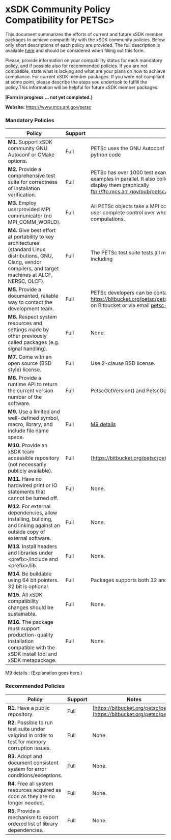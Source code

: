 # xSDK Community Policy Compatibility for PETSc>

This document summarizes the efforts of current and future xSDK member packages to achieve compatibility with the xSDK community policies. Below only short descriptions of each policy are provided. The full description is available [here](https://docs.google.com/document/d/1DCx2Duijb0COESCuxwEEK1j0BPe2cTIJ-AjtJxt3290/edit#heading=h.2hp5zbf0n3o3)
and should be considered when filling out this form.

Please, provide information on your compability status for each mandatory policy, and if possible also for recommended policies.
If you are not compatible, state what is lacking and what are your plans on how to achieve compliance.
For current xSDK member packages: If you were not compliant at some point, please describe the steps you undertook to fulfill the policy.This information will be helpful for future xSDK member packages.

**[Form in progress ... not yet completed.]**

**Website:**  https://www.mcs.anl.gov/petsc 

### Mandatory Policies

| Policy                 |Support| Notes                   |
|------------------------|-------|-------------------------|
|**M1.** Support xSDK community GNU Autoconf or CMake options. |Full| PETSc uses the GNU Autoconf options. The implementation is done with python code|
|**M2.** Provide a comprehensive test suite for correctness of installation verification. |Full| PETSc has over 1000 test examples and a test harness that can execute the examples in parallel. It also collects information on the failures and can display them graphically ftp://ftp.mcs.anl.gov/pub/petsc/nightlylogs/archive/2017/09/19/master.html |
|**M3.** Employ userprovided MPI communicator (no MPI_COMM_WORLD). |Full| All PETSc objects take a MPI communicator in the constructor allowing the user complete control over where each object exists and performs its computations. |
|**M4.** Give best effort at portability to key architectures (standard Linux distributions, GNU, Clang, vendor compilers, and target machines at ALCF, NERSC, OLCF). |Full| The PETSc test suite tests all major compilers and several minor ones including|
|**M5.** Provide a documented, reliable way to contact the development team. |Full| PETSc developers can be contacted via the https://bitbucket.org/petsc/petsc/issues?status=new&status=open issues on Bitbucket or via email petsc-maint@mcs.anl.gov |
|**M6.** Respect system resources and settings made by other previously called packages (e.g. signal handling). |Full| None. |
|**M7.** Come with an open source (BSD style) license. |Full| Use 2-clause BSD license. |
|**M8.** Provide a runtime API to return the current version number of the software. |Full| PetscGetVersion() and PetscGetVersionNumber() |
|**M9.** Use a limited and well-defined symbol, macro, library, and include file name space. |Full| [M9 details](#m9-details) |
|**M10.** Provide an xSDK team accessible repository (not necessarily publicly available). |Full| [https://bitbucket.org/petsc/petsc](https://bitbucket.org/petsc/petsc) |
|**M11.** Have no hardwired print or IO statements that cannot be turned off. |Full| None. |
|**M12.** For external dependencies, allow installing, building, and linking against an outside copy of external software. |Full| None. |
|**M13.** Install headers and libraries under \<prefix\>/include and \<prefix\>/lib. |Full| None. |
|**M14.** Be buildable using 64 bit pointers. 32 bit is optional. |Full| Packages supports both 32 and 64 bit under same API. |
|**M15.** All xSDK compatibility changes should be sustainable. |Full| None. |
|**M16.** The package must support production-quality installation compatible with the xSDK install tool and xSDK metapackage. |Full| None. |

M9 details <a id="m9-details"></a>: (Explanation goes here.)

### Recommended Policies

| Policy                 |Support| Notes                   |
|------------------------|-------|-------------------------|
|**R1.** Have a public repository. |Full| [https://bitbucket.org/petsc/petsc](https://bitbucket.org/petsc/petsc) |
|**R2.** Possible to run test suite under valgrind in order to test for memory corruption issues. |Full| None. |
|**R3.** Adopt and document consistent system for error conditions/exceptions. |Full| None. |
|**R4.** Free all system resources acquired as soon as they are no longer needed. |Full| None. |
|**R5.** Provide a mechanism to export ordered list of library dependencies. |Full| None. |

